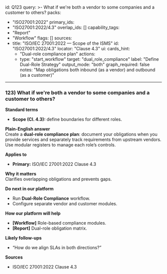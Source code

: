id: Q123
query: >-
  What if we're both a vendor to some companies and a customer to others?
packs:
  - "ISO27001:2022"
primary_ids:
  - "ISO27001:2022/4.3"
overlap_ids: []
capability_tags:
  - "Report"
  - "Workflow"
flags: []
sources:
  - title: "ISO/IEC 27001:2022 — Scope of the ISMS"
    id: "ISO27001:2022/4.3"
    locator: "Clause 4.3"
ui:
  cards_hint:
    - "Dual-role compliance plan"
  actions:
    - type: "start_workflow"
      target: "dual_role_compliance"
      label: "Define Dual-Role Strategy"
output_mode: "both"
graph_required: false
notes: "Map obligations both inbound (as a vendor) and outbound (as a customer)"
---
### 123) What if we're both a vendor to some companies and a customer to others?

**Standard terms**  
- **Scope (Cl. 4.3):** define boundaries for different roles.

**Plain-English answer**  
Create a **dual-role compliance plan**: document your obligations when you provide services and separately track requirements from upstream vendors. Use modular registers to manage each role’s controls.

**Applies to**  
- **Primary:** ISO/IEC 27001:2022 Clause 4.3

**Why it matters**  
Clarifies overlapping obligations and prevents gaps.

**Do next in our platform**  
- Run **Dual-Role Compliance** workflow.  
- Configure separate vendor and customer modules.

**How our platform will help**  
- **[Workflow]** Role-based compliance modules.  
- **[Report]** Dual-role obligation matrix.

**Likely follow-ups**  
- “How do we align SLAs in both directions?”  

**Sources**  
- ISO/IEC 27001:2022 Clause 4.3
